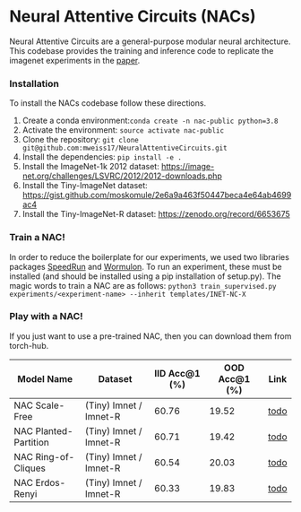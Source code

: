 # Neural Attentive Circuits (NACs)
Neural Attentive Circuits are a general-purpose modular neural architecture. 
This codebase provides the training and inference code to replicate the imagenet experiments in the [paper](arxivlinkgoeshere).

### Installation
To install the NACs codebase follow these directions.

1. Create a conda environment:``conda create -n nac-public python=3.8``
2. Activate the environment: ``source activate nac-public``
3. Clone the repository: ``git clone git@github.com:mweiss17/NeuralAttentiveCircuits.git``
4. Install the dependencies: ``pip install -e .``
5. Install the ImageNet-1k 2012 dataset: https://image-net.org/challenges/LSVRC/2012/2012-downloads.php
6. Install the Tiny-ImageNet dataset: https://gist.github.com/moskomule/2e6a9a463f50447beca4e64ab4699ac4
7. Install the Tiny-ImageNet-R dataset: https://zenodo.org/record/6653675

### Train a NAC!
In order to reduce the boilerplate for our experiments, we used two libraries packages [SpeedRun](https://github.com/inferno-pytorch/speedrun) and [Wormulon](https://github.com/mweiss17/wormulon/tree/main/wormulon).
To run an experiment, these must be installed (and should be installed using a pip installation of setup.py).
The magic words to train a NAC are as follows: ``python3 train_supervised.py experiments/<experiment-name> --inherit templates/INET-NC-X``


### Play with a NAC!
If you just want to use a pre-trained NAC, then you can download them from torch-hub.

| Model Name            | Dataset                     | IID Acc@1 (%) | OOD Acc@1 (%) | Link       |
|-----------------------|-----------------------------|-----------|---------|------------|
| NAC Scale-Free        | (Tiny) Imnet / Imnet-R      | 60.76     | 19.52   | [todo]()   | 
| NAC Planted-Partition | (Tiny) Imnet / Imnet-R               | 60.71     | 19.42   | [todo]()   | 
| NAC Ring-of-Cliques   | (Tiny) Imnet / Imnet-R               | 60.54     | 20.03   | [todo]()   | 
| NAC Erdos-Renyi       | (Tiny) Imnet / Imnet-R               | 60.33     | 19.83   | [todo]()   | 

